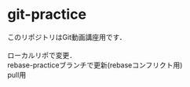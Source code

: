 ﻿# git-practice
このリポジトリはGit動画講座用です．<br>  
ローカルリポで変更．<br>
rebase-practiceブランチで更新(rebaseコンフリクト用)<br>
pull用
